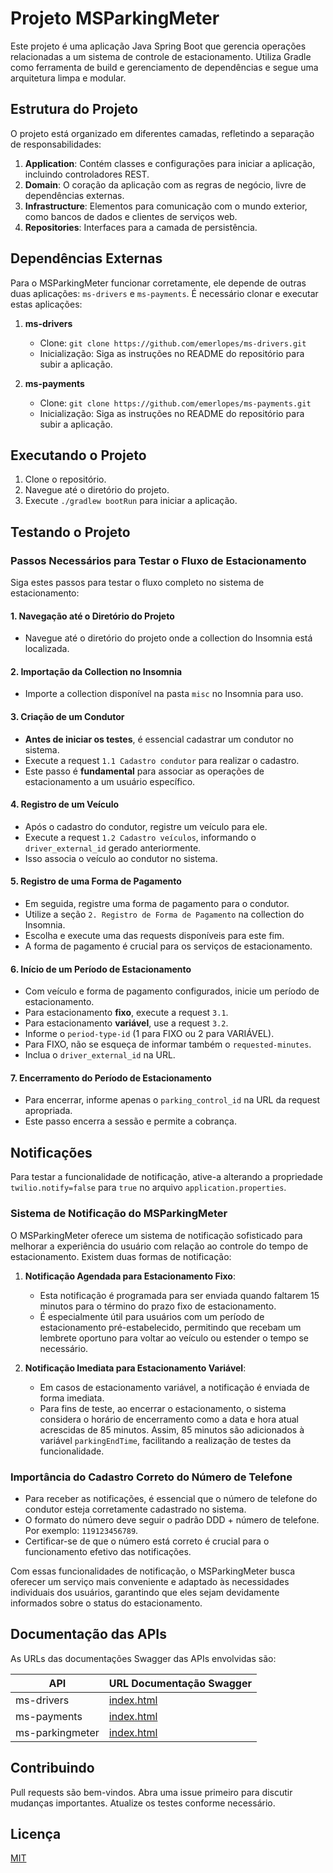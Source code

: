# Projeto MSParkingMeter

Este projeto é uma aplicação Java Spring Boot que gerencia operações relacionadas a um sistema de controle de
estacionamento. Utiliza Gradle como ferramenta de build e gerenciamento de dependências e segue uma arquitetura limpa e
modular.

## Estrutura do Projeto

O projeto está organizado em diferentes camadas, refletindo a separação de responsabilidades:

1. **Application**: Contém classes e configurações para iniciar a aplicação, incluindo controladores REST.
2. **Domain**: O coração da aplicação com as regras de negócio, livre de dependências externas.
3. **Infrastructure**: Elementos para comunicação com o mundo exterior, como bancos de dados e clientes de serviços web.
4. **Repositories**: Interfaces para a camada de persistência.

## Dependências Externas

Para o MSParkingMeter funcionar corretamente, ele depende de outras duas aplicações: `ms-drivers` e `ms-payments`. É
necessário clonar e executar estas aplicações:

1. **ms-drivers**
    - Clone: `git clone https://github.com/emerlopes/ms-drivers.git`
    - Inicialização: Siga as instruções no README do repositório para subir a aplicação.

2. **ms-payments**
    - Clone: `git clone https://github.com/emerlopes/ms-payments.git`
    - Inicialização: Siga as instruções no README do repositório para subir a aplicação.

## Executando o Projeto

1. Clone o repositório.
2. Navegue até o diretório do projeto.
3. Execute `./gradlew bootRun` para iniciar a aplicação.

## Testando o Projeto

### Passos Necessários para Testar o Fluxo de Estacionamento

Siga estes passos para testar o fluxo completo no sistema de estacionamento:

#### 1. Navegação até o Diretório do Projeto
- Navegue até o diretório do projeto onde a collection do Insomnia está localizada.

#### 2. Importação da Collection no Insomnia
- Importe a collection disponível na pasta `misc` no Insomnia para uso.

#### 3. Criação de um Condutor
- **Antes de iniciar os testes**, é essencial cadastrar um condutor no sistema.
- Execute a request `1.1 Cadastro condutor` para realizar o cadastro.
- Este passo é **fundamental** para associar as operações de estacionamento a um usuário específico.

#### 4. Registro de um Veículo
- Após o cadastro do condutor, registre um veículo para ele.
- Execute a request `1.2 Cadastro veículos`, informando o `driver_external_id` gerado anteriormente.
- Isso associa o veículo ao condutor no sistema.

#### 5. Registro de uma Forma de Pagamento
- Em seguida, registre uma forma de pagamento para o condutor.
- Utilize a seção `2. Registro de Forma de Pagamento` na collection do Insomnia.
- Escolha e execute uma das requests disponíveis para este fim.
- A forma de pagamento é crucial para os serviços de estacionamento.

#### 6. Início de um Período de Estacionamento
- Com veículo e forma de pagamento configurados, inicie um período de estacionamento.
- Para estacionamento **fixo**, execute a request `3.1`.
- Para estacionamento **variável**, use a request `3.2`.
- Informe o `period-type-id` (1 para FIXO ou 2 para VARIÁVEL).
- Para FIXO, não se esqueça de informar também o `requested-minutes`.
- Inclua o `driver_external_id` na URL.

#### 7. Encerramento do Período de Estacionamento
- Para encerrar, informe apenas o `parking_control_id` na URL da request apropriada.
- Este passo encerra a sessão e permite a cobrança.

## Notificações

Para testar a funcionalidade de notificação, ative-a alterando a propriedade `twilio.notify=false` para `true` no
arquivo `application.properties`.

### Sistema de Notificação do MSParkingMeter

O MSParkingMeter oferece um sistema de notificação sofisticado para melhorar a experiência do usuário com relação ao
controle do tempo de estacionamento. Existem duas formas de notificação:

1. **Notificação Agendada para Estacionamento Fixo**:
    - Esta notificação é programada para ser enviada quando faltarem 15 minutos para o término do prazo fixo de
      estacionamento.
    - É especialmente útil para usuários com um período de estacionamento pré-estabelecido, permitindo que recebam um
      lembrete oportuno para voltar ao veículo ou estender o tempo se necessário.

2. **Notificação Imediata para Estacionamento Variável**:
    - Em casos de estacionamento variável, a notificação é enviada de forma imediata.
    - Para fins de teste, ao encerrar o estacionamento, o sistema considera o horário de encerramento como a data e hora
      atual acrescidas de 85 minutos. Assim, 85 minutos são adicionados à variável `parkingEndTime`, facilitando a
      realização de testes da funcionalidade.

### Importância do Cadastro Correto do Número de Telefone

- Para receber as notificações, é essencial que o número de telefone do condutor esteja corretamente cadastrado no
  sistema.
- O formato do número deve seguir o padrão DDD + número de telefone. Por exemplo: `119123456789`.
- Certificar-se de que o número está correto é crucial para o funcionamento efetivo das notificações.

Com essas funcionalidades de notificação, o MSParkingMeter busca oferecer um serviço mais conveniente e adaptado às
necessidades individuais dos usuários, garantindo que eles sejam devidamente informados sobre o status do
estacionamento.

## Documentação das APIs

As URLs das documentações Swagger das APIs envolvidas são:

| API             | URL Documentação Swagger                                    |
|-----------------|-------------------------------------------------------------|
| ms-drivers      | [index.html](http://localhost:8080/swagger-ui/index.html#/) |
| ms-payments     | [index.html](http://localhost:8081/swagger-ui/index.html#/) |
| ms-parkingmeter | [index.html](http://localhost:8082/swagger-ui/index.html#/) |

## Contribuindo

Pull requests são bem-vindos. Abra uma issue primeiro para discutir mudanças importantes. Atualize os testes conforme
necessário.

## Licença

[MIT](https://choosealicense.com/licenses/mit/)
